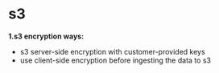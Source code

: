 # s3

**1.s3 encryption ways:**

- s3 server-side encryption with customer-provided keys
- use client-side encryption before ingesting the data to s3